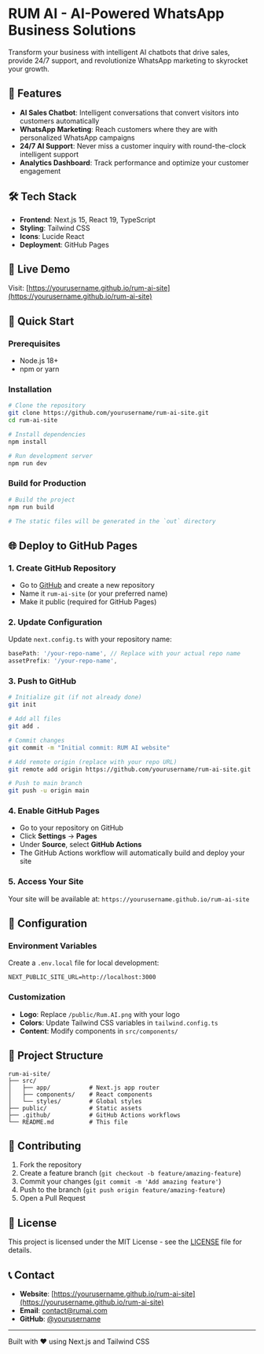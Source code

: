 # RUM AI - AI-Powered WhatsApp Business Solutions

Transform your business with intelligent AI chatbots that drive sales, provide 24/7 support, and revolutionize WhatsApp marketing to skyrocket your growth.

## 🚀 Features

- **AI Sales Chatbot**: Intelligent conversations that convert visitors into customers automatically
- **WhatsApp Marketing**: Reach customers where they are with personalized WhatsApp campaigns
- **24/7 AI Support**: Never miss a customer inquiry with round-the-clock intelligent support
- **Analytics Dashboard**: Track performance and optimize your customer engagement

## 🛠️ Tech Stack

- **Frontend**: Next.js 15, React 19, TypeScript
- **Styling**: Tailwind CSS
- **Icons**: Lucide React
- **Deployment**: GitHub Pages

## 📱 Live Demo

Visit: [https://yourusername.github.io/rum-ai-site](https://yourusername.github.io/rum-ai-site)

## 🚀 Quick Start

### Prerequisites
- Node.js 18+ 
- npm or yarn

### Installation
```bash
# Clone the repository
git clone https://github.com/yourusername/rum-ai-site.git
cd rum-ai-site

# Install dependencies
npm install

# Run development server
npm run dev
```

### Build for Production
```bash
# Build the project
npm run build

# The static files will be generated in the `out` directory
```

## 🌐 Deploy to GitHub Pages

### 1. Create GitHub Repository
- Go to [GitHub](https://github.com) and create a new repository
- Name it `rum-ai-site` (or your preferred name)
- Make it public (required for GitHub Pages)

### 2. Update Configuration
Update `next.config.ts` with your repository name:
```typescript
basePath: '/your-repo-name', // Replace with your actual repo name
assetPrefix: '/your-repo-name',
```

### 3. Push to GitHub
```bash
# Initialize git (if not already done)
git init

# Add all files
git add .

# Commit changes
git commit -m "Initial commit: RUM AI website"

# Add remote origin (replace with your repo URL)
git remote add origin https://github.com/yourusername/rum-ai-site.git

# Push to main branch
git push -u origin main
```

### 4. Enable GitHub Pages
- Go to your repository on GitHub
- Click **Settings** → **Pages**
- Under **Source**, select **GitHub Actions**
- The GitHub Actions workflow will automatically build and deploy your site

### 5. Access Your Site
Your site will be available at: `https://yourusername.github.io/rum-ai-site`

## 🔧 Configuration

### Environment Variables
Create a `.env.local` file for local development:
```env
NEXT_PUBLIC_SITE_URL=http://localhost:3000
```

### Customization
- **Logo**: Replace `/public/Rum.AI.png` with your logo
- **Colors**: Update Tailwind CSS variables in `tailwind.config.ts`
- **Content**: Modify components in `src/components/`

## 📁 Project Structure

```
rum-ai-site/
├── src/
│   ├── app/           # Next.js app router
│   ├── components/    # React components
│   └── styles/        # Global styles
├── public/            # Static assets
├── .github/           # GitHub Actions workflows
└── README.md          # This file
```

## 🤝 Contributing

1. Fork the repository
2. Create a feature branch (`git checkout -b feature/amazing-feature`)
3. Commit your changes (`git commit -m 'Add amazing feature'`)
4. Push to the branch (`git push origin feature/amazing-feature`)
5. Open a Pull Request

## 📄 License

This project is licensed under the MIT License - see the [LICENSE](LICENSE) file for details.

## 📞 Contact

- **Website**: [https://yourusername.github.io/rum-ai-site](https://yourusername.github.io/rum-ai-site)
- **Email**: contact@rumai.com
- **GitHub**: [@yourusername](https://github.com/yourusername)

---

Built with ❤️ using Next.js and Tailwind CSS
